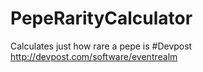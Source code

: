 # PepeRarityCalculator
Calculates just how rare a pepe is
#Devpost
http://devpost.com/software/eventrealm
